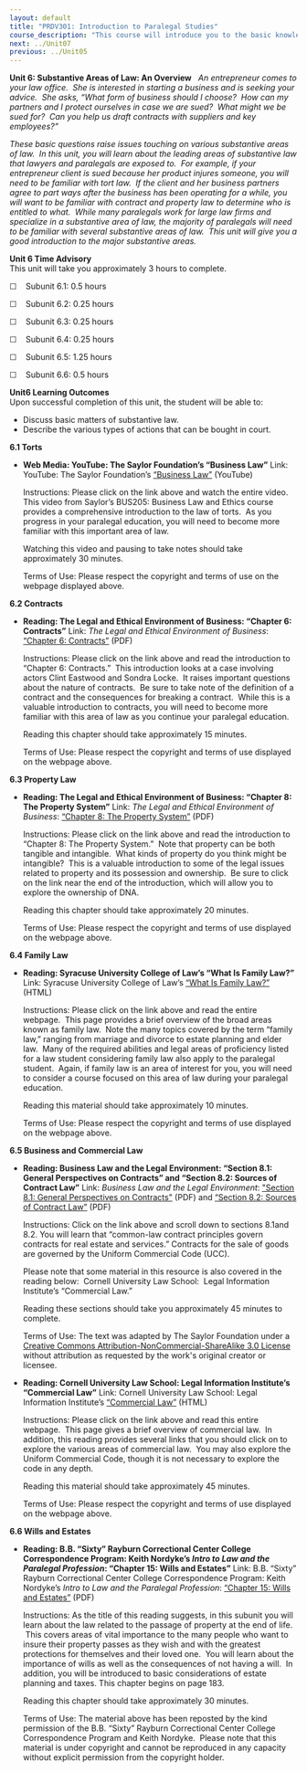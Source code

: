 ```yaml
---
layout: default
title: "PRDV301: Introduction to Paralegal Studies"
course_description: "This course will introduce you to the basic knowledge and skills required of paralegals. By the end of this course, you will have a clear understanding of what a paralegal does, the skills needed to be a successful paralegal, and what it will take to begin a career as a paralegal."
next: ../Unit07
previous: ../Unit05
---
```

**Unit 6: Substantive Areas of Law: An Overview** <span id="6"></span> 
*An entrepreneur comes to your law office.  She is interested in
starting a business and is seeking your advice.  She asks, “What form of
business should I choose?  How can my partners and I protect ourselves
in case we are sued?  What might we be sued for?  Can you help us draft
contracts with suppliers and key employees?”*  
  
 *These basic questions raise issues touching on various substantive
areas of law.  In this unit, you will learn about the leading areas of
substantive law that lawyers and paralegals are exposed to.  For
example, if your entrepreneur client is sued because her product injures
someone, you will need to be familiar with tort law.  If the client and
her business partners agree to part ways after the business has been
operating for a while, you will want to be familiar with contract and
property law to determine who is entitled to what.  While many
paralegals work for large law firms and specialize in a substantive area
of law, the majority of paralegals will need to be familiar with several
substantive areas of law.  This unit will give you a good introduction
to the major substantive areas.*

**Unit 6 Time Advisory**  
This unit will take you approximately 3 hours to complete.  
  
 ☐    Subunit 6.1: 0.5 hours  
  
 ☐    Subunit 6.2: 0.25 hours  
  
 ☐    Subunit 6.3: 0.25 hours  
  
 ☐    Subunit 6.4: 0.25 hours  
  
 ☐    Subunit 6.5: 1.25 hours  
  
 ☐    Subunit 6.6: 0.5 hours

**Unit6 Learning Outcomes**  
Upon successful completion of this unit, the student will be able to:
-   Discuss basic matters of substantive law.
-   Describe the various types of actions that can be bought in court.

**6.1 Torts** <span id="6.1"></span> 
-   **Web Media: YouTube: The Saylor Foundation’s “Business Law”**
    Link: YouTube: The Saylor Foundation’s [“Business
    Law”](http://www.youtube.com/watch?v=_KHIWhwj5as) (YouTube)  
      
     Instructions: Please click on the link above and watch the entire
    video.  This video from Saylor’s BUS205: Business Law and Ethics
    course provides a comprehensive introduction to the law of torts. 
    As you progress in your paralegal education, you will need to become
    more familiar with this important area of law.  
      
     Watching this video and pausing to take notes should take
    approximately 30 minutes.  
      
     Terms of Use: Please respect the copyright and terms of use on the
    webpage displayed above.

**6.2 Contracts** <span id="6.2"></span> 
-   **Reading: The Legal and Ethical Environment of Business: “Chapter
    6: Contracts”**
    Link: *The Legal and Ethical Environment of Business*: [“Chapter 6:
    Contracts”](http://www.saylor.org/site/wp-content/uploads/2012/10/PRDV301-6.2.pdf)
    (PDF)  
      
     Instructions: Please click on the link above and read the
    introduction to “Chapter 6: Contracts.”  This introduction looks at
    a case involving actors Clint Eastwood and Sondra Locke.  It raises
    important questions about the nature of contracts.  Be sure to take
    note of the definition of a contract and the consequences for
    breaking a contract.  While this is a valuable introduction to
    contracts, you will need to become more familiar with this area of
    law as you continue your paralegal education.  
      
     Reading this chapter should take approximately 15 minutes.  
      
     Terms of Use: Please respect the copyright and terms of use
    displayed on the webpage above.

**6.3 Property Law** <span id="6.3"></span> 
-   **Reading: The Legal and Ethical Environment of Business: “Chapter
    8: The Property System”**
    Link: *The Legal and Ethical Environment of Business*: [“Chapter 8:
    The Property
    System”](http://www.saylor.org/site/wp-content/uploads/2012/10/PRDV301-6.3.pdf)
    (PDF)  
      
     Instructions: Please click on the link above and read the
    introduction to “Chapter 8: The Property System.”  Note that
    property can be both tangible and intangible.  What kinds of
    property do you think might be intangible?  This is a valuable
    introduction to some of the legal issues related to property and its
    possession and ownership.  Be sure to click on the link near the end
    of the introduction, which will allow you to explore the ownership
    of DNA.  
      
     Reading this chapter should take approximately 20 minutes.  
      
     Terms of Use: Please respect the copyright and terms of use
    displayed on the webpage above.

**6.4 Family Law** <span id="6.4"></span> 
-   **Reading: Syracuse University College of Law’s “What Is Family
    Law?”**
    Link: Syracuse University College of Law’s [“What Is Family
    Law?”](http://www.law.syr.edu/academics/center-and-institutes/family-law-and-social-policy/careers-in-family-law/what-is-family-law.aspx)
    (HTML)  
      
     Instructions: Please click on the link above and read the entire
    webpage.  This page provides a brief overview of the broad areas
    known as family law.  Note the many topics covered by the term
    “family law,” ranging from marriage and divorce to estate planning
    and elder law.  Many of the required abilities and legal areas of
    proficiency listed for a law student considering family law also
    apply to the paralegal student.  Again, if family law is an area of
    interest for you, you will need to consider a course focused on this
    area of law during your paralegal education.  
      
     Reading this material should take approximately 10 minutes.  
      
     Terms of Use: Please respect the copyright and terms of use
    displayed on the webpage above.

**6.5 Business and Commercial Law** <span id="6.5"></span> 
-   **Reading: Business Law and the Legal Environment: “Section 8.1:
    General Perspectives on Contracts” and “Section 8.2: Sources of
    Contract Law”**
    Link: *Business Law and the Legal Environment*: ["Section 8.1:
    General Perspectives on
    Contracts"](http://www.saylor.org/site/textbooks/Business%20Law%20and%20the%20Legal%20Environment.pdf)
    (PDF) and [“Section 8.2: Sources of Contract
    Law”](http://www.saylor.org/site/textbooks/Business%20Law%20and%20the%20Legal%20Environment.pdf)
    (PDF)  
      
     Instructions: Click on the link above and scroll down to sections
    8.1and 8.2. You will learn that “common-law contract principles
    govern contracts for real estate and services.” Contracts for the
    sale of goods are governed by the Uniform Commercial Code (UCC).  
      
     Please note that some material in this resource is also covered in
    the reading below:  Cornell University Law School:  Legal
    Information Institute’s “Commercial Law.”  
      
     Reading these sections should take you approximately 45 minutes to
    complete.  
      
     Terms of Use: The text was adapted by The Saylor Foundation under a
    [Creative Commons Attribution-NonCommercial-ShareAlike 3.0
    License](http://creativecommons.org/licenses/by-nc-sa/3.0/) without
    attribution as requested by the work's original creator or licensee.

-   **Reading: Cornell University Law School: Legal Information
    Institute’s “Commercial Law”**
    Link: Cornell University Law School: Legal Information Institute’s
    [“Commercial Law”](http://www.law.cornell.edu/wex/Commercial_law)
    (HTML)  
      
     Instructions: Please click on the link above and read this entire
    webpage.  This page gives a brief overview of commercial law.  In
    addition, this reading provides several links that you should click
    on to explore the various areas of commercial law.  You may also
    explore the Uniform Commercial Code, though it is not necessary to
    explore the code in any depth.  
      
     Reading this material should take approximately 45 minutes.  
      
     Terms of Use: Please respect the copyright and terms of use
    displayed on the webpage above.

**6.6 Wills and Estates** <span id="6.6"></span> 
-   **Reading: B.B. “Sixty” Rayburn Correctional Center College
    Correspondence Program: Keith Nordyke’s *Intro to Law and the
    Paralegal Profession*: “Chapter 15: Wills and Estates”**
    Link: B.B. “Sixty” Rayburn Correctional Center College
    Correspondence Program: Keith Nordyke’s *Intro to Law and the
    Paralegal Profession*: [“Chapter 15: Wills and
    Estates”](http://www.saylor.org/site/wp-content/uploads/2013/02/PRDV301-IntroToLawandtheParalegalProfession.pdf)
    (PDF)  
      
     Instructions: As the title of this reading suggests, in this
    subunit you will learn about the law related to the passage of
    property at the end of life.  This covers areas of vital importance
    to the many people who want to insure their property passes as they
    wish and with the greatest protections for themselves and their
    loved one.  You will learn about the importance of wills as well as
    the consequences of not having a will.  In addition, you will be
    introduced to basic considerations of estate planning and taxes.
    This chapter begins on page 183.  
      
     Reading this chapter should take approximately 30 minutes.  
      
     Terms of Use: The material above has been reposted by the kind
    permission of the B.B. “Sixty” Rayburn Correctional Center College
    Correspondence Program and Keith Nordyke.  Please note that this
    material is under copyright and cannot be reproduced in any capacity
    without explicit permission from the copyright holder.



